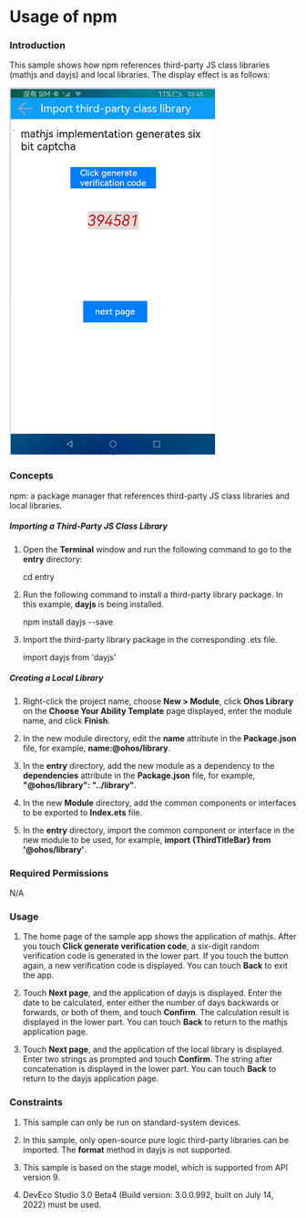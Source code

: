 # Usage of npm

### Introduction

This sample shows how npm references third-party JS class libraries (mathjs and dayjs) and local libraries. The display effect is as follows:

![](./screenshots/en/index.png)

### Concepts

npm: a package manager that references third-party JS class libraries and local libraries.

##### Importing a Third-Party JS Class Library

1. Open the **Terminal** window and run the following command to go to the **entry** directory:

    cd entry

2. Run the following command to install a third-party library package. In this example, **dayjs** is being installed.

    npm install dayjs --save

3. Import the third-party library package in the corresponding .ets file.

    import dayjs from 'dayjs'

##### Creating a Local Library

1. Right-click the project name, choose **New > Module**, click **Ohos Library** on the **Choose Your Ability Template** page displayed, enter the module name, and click **Finish**.

2. In the new module directory, edit the **name** attribute in the **Package.json** file, for example, **name:@ohos/library**.

3. In the **entry** directory, add the new module as a dependency to the **dependencies** attribute in the **Package.json** file, for example, **"@ohos/library": "../library"**.

4. In the new **Module** directory, add the common components or interfaces to be exported to **Index.ets** file.

5. In the **entry** directory, import the common component or interface in the new module to be used, for example, **import {ThirdTitleBar} from '@ohos/library'**.

### Required Permissions

N/A

### Usage

1. The home page of the sample app shows the application of mathjs. After you touch **Click generate verification code**, a six-digit random verification code is generated in the lower part. If you touch the button again, a new verification code is displayed. You can touch **Back** to exit the app.

2. Touch **Next page**, and the application of dayjs is displayed. Enter the date to be calculated, enter either the number of days backwards or forwards, or both of them, and touch **Confirm**. The calculation result is displayed in the lower part. You can touch **Back** to return to the mathjs application page.

3. Touch **Next page**, and the application of the local library is displayed. Enter two strings as prompted and touch **Confirm**. The string after concatenation is displayed in the lower part. You can touch **Back** to return to the dayjs application page.

### Constraints

1. This sample can only be run on standard-system devices.

2. In this sample, only open-source pure logic third-party libraries can be imported. The **format** method in dayjs is not supported.

3. This sample is based on the stage model, which is supported from API version 9.

4. DevEco Studio 3.0 Beta4 (Build version: 3.0.0.992, built on July 14, 2022) must be used.
